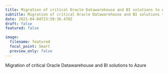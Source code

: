 ```yaml
---
title: Migration of critical Oracle Datawarehouse and BI solutions to Azure
subtitle: Migration of critical Oracle Datawarehouse and BI solutions to Azure
date: 2021-04-04T23:59:36.478Z
draft: false
featured: false

image:
  filename: featured
  focal_point: Smart
  preview_only: false
---
```

Migration of critical Oracle Datawarehouse and BI solutions to Azure